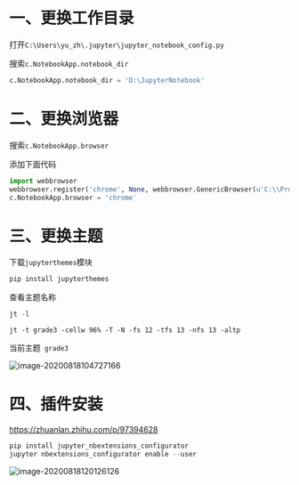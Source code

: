 # 一、更换工作目录

打开`C:\Users\yu_zh\.jupyter\jupyter_notebook_config.py`

搜索`c.NotebookApp.notebook_dir`

```python
c.NotebookApp.notebook_dir = 'D:\JupyterNotebook'
```

# 二、更换浏览器

搜索`c.NotebookApp.browser`

添加下面代码

```python
import webbrowser
webbrowser.register('chrome', None, webbrowser.GenericBrowser(u'C:\\Program Files (x86)\\Google\\Chrome\\Application\\chrome.exe'))
c.NotebookApp.browser = 'chrome'
```

# 三、更换主题

下载`jupyterthemes`模块

```python
pip install jupyterthemes
```

查看主题名称

```python
jt -l
```

```
jt -t grade3 -cellw 96% -T -N -fs 12 -tfs 13 -nfs 13 -altp
```



当前主题` grade3`

![image-20200818104727166](C:\Users\yu_zh\AppData\Roaming\Typora\typora-user-images\image-20200818104727166.png)

# 四、插件安装

https://zhuanlan.zhihu.com/p/97394628

```python
pip install jupyter_nbextensions_configurator
jupyter nbextensions_configurator enable --user
```

![image-20200818120126126](C:\Users\yu_zh\AppData\Roaming\Typora\typora-user-images\image-20200818120126126.png)

